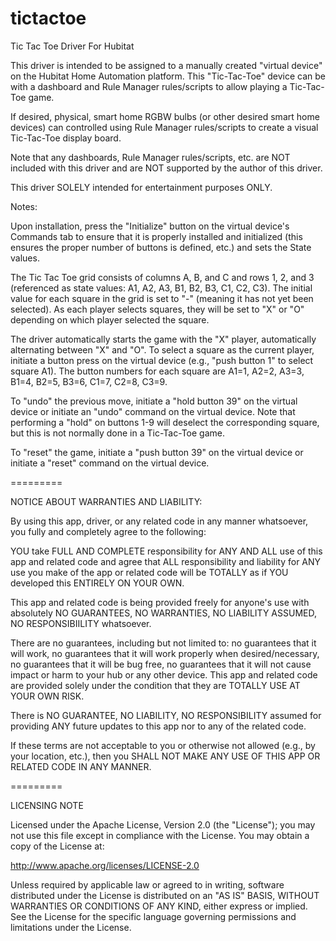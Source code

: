 # tictactoe
Tic Tac Toe Driver For Hubitat

This driver is intended to be assigned to a manually created "virtual device" on the Hubitat Home Automation platform. This "Tic-Tac-Toe" device can be with a dashboard and Rule Manager rules/scripts to allow playing a Tic-Tac-Toe game. 

If desired, physical, smart home RGBW bulbs (or other desired smart home devices) can controlled using Rule Manager rules/scripts to create a visual Tic-Tac-Toe display board. 

Note that any dashboards, Rule Manager rules/scripts, etc. are NOT included with this driver and are NOT supported by the author of this driver.

This driver SOLELY intended for entertainment purposes ONLY.

Notes:  

Upon installation, press the "Initialize" button on the virtual device's Commands tab to ensure that it is properly installed and initialized (this ensures the proper number of buttons is defined, etc.) and sets the State values.

The Tic Tac Toe grid consists of columns A, B, and C and rows 1, 2, and 3 (referenced as state values: A1, A2, A3, B1, B2, B3, C1, C2, C3). The initial value for each square in the grid is set to "-" (meaning it has not yet been selected). As each player selects squares, they will be set to "X" or "O" depending on which player selected the square.

The driver automatically starts the game with the "X" player, automatically alternating between "X" and "O". To select a square as the current player, initiate a button press on the virtual device (e.g., "push button 1" to select square A1).  The button numbers for each square are A1=1, A2=2, A3=3, B1=4, B2=5, B3=6, C1=7, C2=8, C3=9.

To "undo" the previous move, initiate a "hold button 39" on the virtual device or initiate an "undo" command on the virtual device. Note that performing a "hold" on buttons 1-9 will deselect the corresponding square, but this is not normally done in a Tic-Tac-Toe game.

To "reset" the game, initiate a "push button 39" on the virtual device or initiate a "reset" command on the virtual device.



=========

NOTICE ABOUT WARRANTIES AND LIABILITY:

By using this app, driver, or any related code in any manner whatsoever, you fully and completely agree to the following:

YOU take FULL AND COMPLETE responsibility for ANY AND ALL use of this app and related code and agree that ALL responsibility and liability for ANY use you make of the app or related code will be TOTALLY as if YOU developed this ENTIRELY ON YOUR OWN.

This app and related code is being provided freely for anyone's use with absolutely NO GUARANTEES, NO WARRANTIES, NO LIABILITY ASSUMED, NO RESPONSIBIILITY whatsoever.

There are no guarantees, including but not limited to: no guarantees that it will work, no guarantees that it will work properly when desired/necessary, no guarantees that it will be bug free, no guarantees that it will not cause impact or harm to your hub or any other device. This app and related code are provided solely under the condition that they are TOTALLY USE AT YOUR OWN RISK.

There is NO GUARANTEE, NO LIABILITY, NO RESPONSIBILITY assumed for providing ANY future updates to this app nor to any of the related code.

If these terms are not acceptable to you or otherwise not allowed (e.g., by your location, etc.), then you SHALL NOT MAKE ANY USE OF THIS APP OR RELATED CODE IN ANY MANNER.

=========

LICENSING NOTE

Licensed under the Apache License, Version 2.0 (the "License"); you may not use this file except
in compliance with the License. You may obtain a copy of the License at:

http://www.apache.org/licenses/LICENSE-2.0

Unless required by applicable law or agreed to in writing, software distributed under the License is distributed
on an "AS IS" BASIS, WITHOUT WARRANTIES OR CONDITIONS OF ANY KIND, either express or implied. See the License
for the specific language governing permissions and limitations under the License.